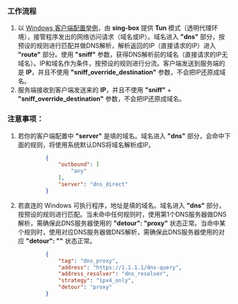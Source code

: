 ### 工作流程

1. 以 [Windows 客户端配置举例](config_client_windows.json)，由 **sing-box** 提供 **Tun** 模式（透明代理环境），接管程序发出的网络访问请求（域名或IP）。域名进入 **"dns"** 部分，按预设的规则进行匹配并做DNS解析，解析返回的IP（直接请求的IP）进入 **"route"** 部分。使用 **"sniff"** 参数，获得DNS解析前的域名（直接请求的IP无域名）。IP和域名作为条件，按预设的规则进行分流。客户端发送到服务端的是 **IP**，并且不使用 **"sniff_override_destination"** 参数，不会把IP还原成域名。
2. 服务端接收到客户端发送来的 **IP**，并且不使用 **"sniff"** + **"sniff_override_destination"** 参数，不会把IP还原成域名。

### 注意事项：

1. 若你的客户端配置中 **"server"** 是填的域名。域名进入 **"dns"** 部分，会命中下面的规则，将使用系统默认DNS将域名解析成IP。

```json
            {
                "outbound": [
                    "any"
                ],
                "server": "dns_direct"
            }
```

2. 若直连的 Windows 可执行程序，地址是填的域名。域名进入 **"dns"** 部分，按预设的规则进行匹配。当未命中任何规则时，使用第1个DNS服务器做DNS解析，需确保此DNS服务器使用的 **"detour": "proxy"** 状态正常。当命中某个规则时，使用对应DNS服务器做DNS解析，需确保此DNS服务器使用的对应 **"detour": ""** 状态正常。

```json
            {
                "tag": "dns_proxy",
                "address": "https://1.1.1.1/dns-query",
                "address_resolver": "dns_resolver",
                "strategy": "ipv4_only",
                "detour": "proxy"
            }
```
